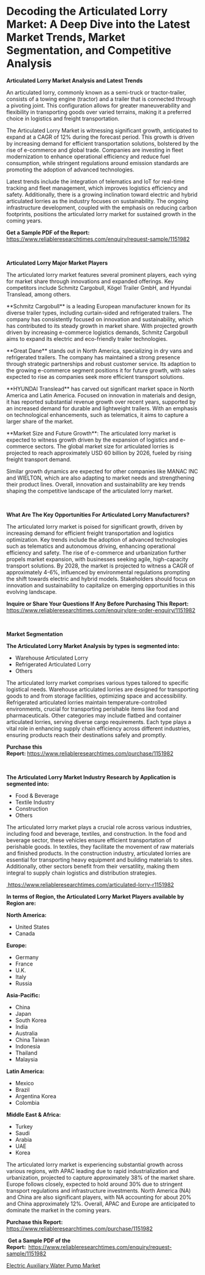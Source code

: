 <p><h1>Decoding the Articulated Lorry Market: A Deep Dive into the Latest Market Trends, Market Segmentation, and Competitive Analysis</h1></p><p><strong>Articulated Lorry Market Analysis and Latest Trends</strong></p>
<p><p>An articulated lorry, commonly known as a semi-truck or tractor-trailer, consists of a towing engine (tractor) and a trailer that is connected through a pivoting joint. This configuration allows for greater maneuverability and flexibility in transporting goods over varied terrains, making it a preferred choice in logistics and freight transportation.</p><p>The Articulated Lorry Market is witnessing significant growth, anticipated to expand at a CAGR of 12% during the forecast period. This growth is driven by increasing demand for efficient transportation solutions, bolstered by the rise of e-commerce and global trade. Companies are investing in fleet modernization to enhance operational efficiency and reduce fuel consumption, while stringent regulations around emission standards are promoting the adoption of advanced technologies.</p><p>Latest trends include the integration of telematics and IoT for real-time tracking and fleet management, which improves logistics efficiency and safety. Additionally, there is a growing inclination toward electric and hybrid articulated lorries as the industry focuses on sustainability. The ongoing infrastructure development, coupled with the emphasis on reducing carbon footprints, positions the articulated lorry market for sustained growth in the coming years.</p></p>
<p><strong>Get a Sample PDF of the Report:&nbsp;</strong> <a href="https://www.reliableresearchtimes.com/enquiry/request-sample/1151982?utm_campaign=2199&utm_medium=2&utm_source=Github&utm_content=ia&utm_term=30032025&utm_id=articulated-lorry">https://www.reliableresearchtimes.com/enquiry/request-sample/1151982</a></p>
<p>&nbsp;</p>
<p><strong>Articulated Lorry Major Market Players</strong></p>
<p><p>The articulated lorry market features several prominent players, each vying for market share through innovations and expanded offerings. Key competitors include Schmitz Cargobull, Kögel Trailer GmbH, and Hyundai Translead, among others.</p><p>**Schmitz Cargobull** is a leading European manufacturer known for its diverse trailer types, including curtain-sided and refrigerated trailers. The company has consistently focused on innovation and sustainability, which has contributed to its steady growth in market share. With projected growth driven by increasing e-commerce logistics demands, Schmitz Cargobull aims to expand its electric and eco-friendly trailer technologies.</p><p>**Great Dane** stands out in North America, specializing in dry vans and refrigerated trailers. The company has maintained a strong presence through strategic partnerships and robust customer service. Its adaption to the growing e-commerce segment positions it for future growth, with sales expected to rise as companies seek more efficient transport solutions.</p><p>**HYUNDAI Translead** has carved out significant market space in North America and Latin America. Focused on innovation in materials and design, it has reported substantial revenue growth over recent years, supported by an increased demand for durable and lightweight trailers. With an emphasis on technological enhancements, such as telematics, it aims to capture a larger share of the market.</p><p>**Market Size and Future Growth**: The articulated lorry market is expected to witness growth driven by the expansion of logistics and e-commerce sectors. The global market size for articulated lorries is projected to reach approximately USD 60 billion by 2026, fueled by rising freight transport demand.</p><p>Similar growth dynamics are expected for other companies like MANAC INC and WIELTON, which are also adapting to market needs and strengthening their product lines. Overall, innovation and sustainability are key trends shaping the competitive landscape of the articulated lorry market.</p></p>
<p>&nbsp;</p>
<p><strong>What Are The Key Opportunities For Articulated Lorry Manufacturers?</strong></p>
<p><p>The articulated lorry market is poised for significant growth, driven by increasing demand for efficient freight transportation and logistics optimization. Key trends include the adoption of advanced technologies such as telematics and autonomous driving, enhancing operational efficiency and safety. The rise of e-commerce and urbanization further propels market expansion, with businesses seeking agile, high-capacity transport solutions. By 2028, the market is projected to witness a CAGR of approximately 4-6%, influenced by environmental regulations prompting the shift towards electric and hybrid models. Stakeholders should focus on innovation and sustainability to capitalize on emerging opportunities in this evolving landscape.</p></p>
<p><strong>Inquire or Share Your Questions If Any Before Purchasing This Report:</strong> <a href="https://www.reliableresearchtimes.com/enquiry/pre-order-enquiry/1151982?utm_campaign=2199&utm_medium=2&utm_source=Github&utm_content=ia&utm_term=30032025&utm_id=articulated-lorry">https://www.reliableresearchtimes.com/enquiry/pre-order-enquiry/1151982</a></p>
<p>&nbsp;</p>
<p><strong>Market Segmentation</strong></p>
<p><strong>The Articulated Lorry Market Analysis by types is segmented into:</strong></p>
<p><ul><li>Warehouse Articulated Lorry</li><li>Refrigerated Articulated Lorry</li><li>Others</li></ul></p>
<p><p>The articulated lorry market comprises various types tailored to specific logistical needs. Warehouse articulated lorries are designed for transporting goods to and from storage facilities, optimizing space and accessibility. Refrigerated articulated lorries maintain temperature-controlled environments, crucial for transporting perishable items like food and pharmaceuticals. Other categories may include flatbed and container articulated lorries, serving diverse cargo requirements. Each type plays a vital role in enhancing supply chain efficiency across different industries, ensuring products reach their destinations safely and promptly.</p></p>
<p><strong>Purchase this Report:&nbsp;</strong><a href="https://www.reliableresearchtimes.com/purchase/1151982?utm_campaign=2199&utm_medium=2&utm_source=Github&utm_content=ia&utm_term=30032025&utm_id=articulated-lorry">https://www.reliableresearchtimes.com/purchase/1151982</a></p>
<p>&nbsp;</p>
<p><strong>The Articulated Lorry Market Industry Research by Application is segmented into:</strong></p>
<p><ul><li>Food & Beverage</li><li>Textile Industry</li><li>Construction</li><li>Others</li></ul></p>
<p><p>The articulated lorry market plays a crucial role across various industries, including food and beverage, textiles, and construction. In the food and beverage sector, these vehicles ensure efficient transportation of perishable goods. In textiles, they facilitate the movement of raw materials and finished products. In the construction industry, articulated lorries are essential for transporting heavy equipment and building materials to sites. Additionally, other sectors benefit from their versatility, making them integral to supply chain logistics and distribution strategies.</p></p>
<p><a href="https://www.reliableresearchtimes.com/articulated-lorry-r1151982?utm_campaign=2199&utm_medium=2&utm_source=Github&utm_content=ia&utm_term=30032025&utm_id=articulated-lorry">&nbsp;https://www.reliableresearchtimes.com/articulated-lorry-r1151982</a></p>
<p><strong>In terms of Region, the Articulated Lorry Market Players available by Region are:</strong></p>
<p>
    <p> <strong> North America: </strong>
        <ul>
            <li>United States</li>
            <li>Canada</li>
        </ul>
        </p> 
    <p> <strong> Europe: </strong>
        <ul>
            <li>Germany</li>
            <li>France</li>
            <li>U.K.</li>
            <li>Italy</li>
            <li>Russia</li>
        </ul>
        </p> 
    <p> <strong> Asia-Pacific: </strong>
        <ul>
            <li>China</li>
            <li>Japan</li>
            <li>South Korea</li>
            <li>India</li>
            <li>Australia</li>
            <li>China Taiwan</li>
            <li>Indonesia</li>
            <li>Thailand</li>
            <li>Malaysia</li>
        </ul>
        </p> 
    <p> <strong> Latin America: </strong>
        <ul>
            <li>Mexico</li>
            <li>Brazil</li>
            <li>Argentina Korea</li>
            <li>Colombia</li>
        </ul>
        </p> 
    <p> <strong> Middle East & Africa: </strong>
        <ul>
            <li>Turkey</li>
            <li>Saudi</li>
            <li>Arabia</li>
            <li>UAE</li>
            <li>Korea</li>
        </ul>
    </p>
    </p>
<p><p>The articulated lorry market is experiencing substantial growth across various regions, with APAC leading due to rapid industrialization and urbanization, projected to capture approximately 38% of the market share. Europe follows closely, expected to hold around 30% due to stringent transport regulations and infrastructure investments. North America (NA) and China are also significant players, with NA accounting for about 20% and China approximately 12%. Overall, APAC and Europe are anticipated to dominate the market in the coming years.</p></p>
<p><strong>Purchase this Report: </strong><a href="https://www.reliableresearchtimes.com/purchase/1151982?utm_campaign=2199&utm_medium=2&utm_source=Github&utm_content=ia&utm_term=30032025&utm_id=articulated-lorry">https://www.reliableresearchtimes.com/purchase/1151982</a></p>
<p>&nbsp;<strong>Get a Sample PDF of the Report:&nbsp;&nbsp;</strong><a href="https://www.reliableresearchtimes.com/enquiry/request-sample/1151982?utm_campaign=2199&utm_medium=2&utm_source=Github&utm_content=ia&utm_term=30032025&utm_id=articulated-lorry">https://www.reliableresearchtimes.com/enquiry/request-sample/1151982</a></p>
<p><strong></strong></p>
<p><p><a href="https://github.com/SamiaChowdhury801/Market-Research-Report-List-2/blob/main/electric-auxiliary-water-pump-market.md?utm_campaign=2199&utm_medium=2&utm_source=Github&utm_content=ia&utm_term=30032025&utm_id=articulated-lorry">Electric Auxiliary Water Pump Market</a></p></p>